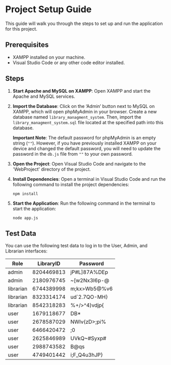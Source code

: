 # Project Setup Guide

This guide will walk you through the steps to set up and run the application for this project.

## Prerequisites

- XAMPP installed on your machine.
- Visual Studio Code or any other code editor installed.

## Steps

1. **Start Apache and MySQL on XAMPP**: Open XAMPP and start the Apache and MySQL services.
2. **Import the Database**: Click on the ‘Admin’ button next to MySQL on XAMPP, which will open phpMyAdmin in your browser. Create a new database named `library_managment_system`. Then, import the `library_managment_system.sql` file located at the specified path into this database.

   **Important Note**: The default password for phpMyAdmin is an empty string (`""`). However, if you have previously installed XAMPP on your device and changed the default password, you will need to update the password in the `db.js` file from `""` to your own password.

3. **Open the Project**: Open Visual Studio Code and navigate to the 'WebProject' directory of the project.
4. **Install Dependencies**: Open a terminal in Visual Studio Code and run the following command to install the project dependencies:
    ```
    npm install
    ```
5. **Start the Application**: Run the following command in the terminal to start the application:
    ```
    node app.js
    ```

## Test Data

You can use the following test data to log in to the User, Admin, and Librarian interfaces:

| Role       | LibraryID   | Password      |
|------------|-------------|---------------|
| admin      | 8204469813  | jP#L]87A%DEp  |
| admin      | 2180976745  | ~[w2Nx3I6p-@  |
| librarian  | 6744389998  | m;kx>Wb5@%v6  |
| librarian  | 8323314174  | ud`2.7QO-MH}  |
| librarian  | 8542318283  | %+/>^4)vdjp{  |
| user       | 1679118677  | DB*|ezz/|S6J  |
| user       | 2678587029  | NWIv(zD>;pi%  |
| user       | 6466420472  | ;0|}{aNk2zt-  |
| user       | 2625846989  | UVkQ~#Syxp#   |
| user       | 2988743582  | B@qs|p!MK^b`  |
| user       | 4749401442  | i;F_Q4u3hJP}  |
